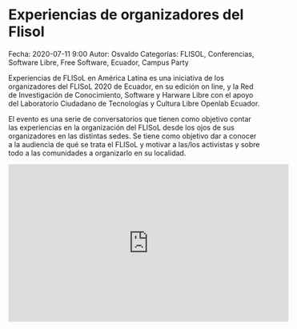  Experiencias de organizadores del Flisol
===========

Fecha: 2020-07-11 9:00
Autor: Osvaldo
Categorías: FLISOL, Conferencias, Software Libre, Free Software, Ecuador, Campus Party

Experiencias de FLISoL en América Latina es una iniciativa de los organizadores del FLISoL 2020 de Ecuador, en su edición on line, y la Red de Investigación de Conocimiento, Software y Harware Libre con el apoyo del Laboratorio Ciudadano de Tecnologías y Cultura Libre Openlab Ecuador.

El evento es una serie de conversatorios que tienen como objetivo contar las experiencias en la organización del FLISoL desde los ojos de sus organizadores en las distintas sedes. Se tiene como objetivo dar a conocer a la audiencia de qué se trata el FLISoL y motivar a las/los activistas y sobre todo a las comunidades a organizarlo en su localidad.

<iframe width="560" height="315" src="https://www.youtube.com/embed/UT3o2DhHH8s" title="YouTube video player" frameborder="0" allow="accelerometer; autoplay; clipboard-write; encrypted-media; gyroscope; picture-in-picture" allowfullscreen></iframe>

